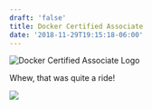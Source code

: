 ```yaml
---
draft: 'false'
title: Docker Certified Associate
date: '2018-11-29T19:15:18-06:00'
---
```

![Docker Certified Associate Logo](/img/uploads/dca-logo.jpg)

Whew, that was quite a ride!

![](https://api.accredible.com/v1/frontend/credential_website_embed_image/certificate/12216736)
